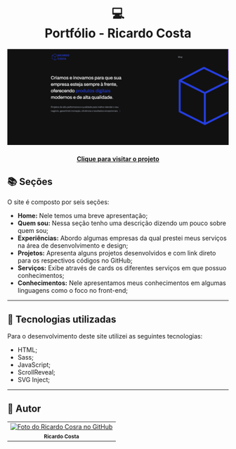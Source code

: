 <h1 align="center">
  💻<br>Portfólio - Ricardo Costa
</h1>

![Resultado final do projeto](assets/image/preview.png)

<h4 align="center"><a href="https://www.ricardocosta.com/">Clique para visitar o projeto</a></h4>

## 📚 Seções

O site é composto por seis seções:

- **Home:** Nele temos uma breve apresentação;
- **Quem sou:** Nessa seção tenho uma descrição dizendo um pouco sobre quem sou;
- **Experiências:** Abordo algumas empresas da qual prestei meus serviços na área de desenvolvimento e design;
- **Projetos:** Apresenta alguns projetos desenvolvidos e com link direto para os respectivos códigos no GitHub;
- **Serviços:** Exibe através de cards os diferentes serviços em que possuo conhecimentos;
- **Conhecimentos:** Nele apresentamos meus conhecimentos em algumas linguagens como o foco no front-end;

---

## 💼 Tecnologias utilizadas

Para o desenvolvimento deste site utilizei as seguintes tecnologias:

- HTML;
- Sass;
- JavaScript;
- ScrollReveal;
- SVG Inject;

---

<h2>🦄 Autor</h2>

<table>
  <tr>
    <td align="center">
      <a href="https://github.com/ricardocostadeveloper">
        <img src="https://avatars.githubusercontent.com/u/42627341?s=400&u=935cf4569fd58deef9127ada135b4aa1613fca1f&v=4" width="100px;" alt="Foto do Ricardo Cosra no GitHub"/><br>
        <sub>
          <b>Ricardo Costa</b>
        </sub>
      </a>
    </td>
  </tr>
</table>
